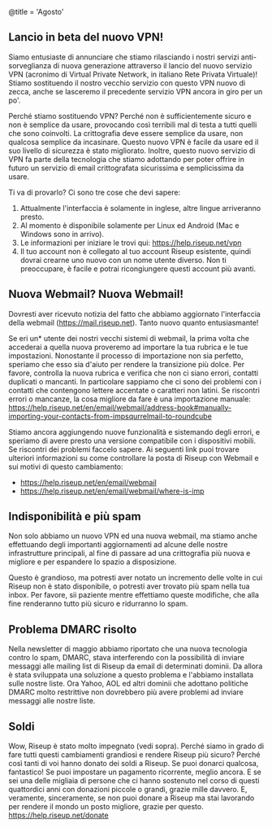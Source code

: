 @title = 'Agosto'

## Lancio in beta del nuovo VPN!

Siamo entusiaste di annunciare che stiamo rilasciando i nostri servizi anti-sorveglianza di nuova generazione attraverso il lancio del nuovo servizio VPN (acronimo di Virtual Private Network, in italiano Rete Privata Virtuale)! Stiamo sostituendo il nostro vecchio servizio con questo VPN nuovo di zecca, anche se lasceremo il precedente servizio VPN ancora in giro per un po'.

Perché stiamo sostituendo VPN? Perché non è sufficientemente sicuro e non è semplice da usare, provocando così terribili mal di testa a tutti quelli che sono coinvolti. La crittografia deve essere semplice da usare, non qualcosa semplice da incasinare. Questo nuovo VPN è facile da usare ed il suo livello di sicurezza è stato migliorato. Inoltre, questo nuovo servizio di VPN fa parte della tecnologia che stiamo adottando per poter offrire in futuro un servizio di email crittografata sicurissima e semplicissima da usare.

Ti va di provarlo? Ci sono tre cose che devi sapere:
1. Attualmente l'interfaccia è solamente in inglese, altre lingue arriveranno presto.
2. Al momento è disponibile solamente per Linux ed Android (Mac e Windows sono in arrivo).
3. Le informazioni per iniziare le trovi qui: https://help.riseup.net/vpn
4. Il tuo account non è collegato al tuo account Riseup esistente, quindi dovrai crearne uno nuovo con un nome utente diverso. Non ti preoccupare, è facile e potrai ricongiungere questi account più avanti.


## Nuova Webmail? Nuova Webmail!

Dovresti aver ricevuto notizia del fatto che abbiamo aggiornato l'interfaccia della webmail (https://mail.riseup.net). Tanto nuovo quanto entusiasmante!

Se eri un* utente dei nostri vecchi sistemi di webmail, la prima volta che accederai a quella nuova proveremo ad importare la tua rubrica e le tue impostazioni. Nonostante il processo di importazione non sia perfetto, speriamo che esso sia d'aiuto per rendere la transizione più dolce. Per favore, controlla la nuova rubrica e verifica che non ci siano errori, contatti duplicati o mancanti. In particolare sappiamo che ci sono dei problemi con i contatti che contengono lettere accentate o caratteri non latini. Se riscontri errori o mancanze, la cosa migliore da fare è una importazione manuale:  https://help.riseup.net/en/email/webmail/address-book#manually-importing-your-contacts-from-impsqurrelmail-to-roundcube

Stiamo ancora aggiungendo nuove funzionalità e sistemando degli errori, e speriamo di avere presto una versione compatibile con i dispositivi mobili. Se riscontri dei problemi faccelo sapere. Ai seguenti link puoi trovare ulteriori informazioni su come controllare la posta di Riseup con Webmail e sui motivi di questo cambiamento:

* https://help.riseup.net/en/email/webmail   
* https://help.riseup.net/en/email/webmail/where-is-imp


## Indisponibilità e più spam

Non solo abbiamo un nuovo VPN ed una nuova webmail, ma stiamo anche effettuando degli importanti aggiornamenti ad alcune delle nostre infrastrutture principali, al fine di passare ad una crittografia più nuova e migliore e per espandere lo spazio a disposizione. 

Questo è grandioso, ma potresti aver notato un incremento delle volte in cui Riseup non è stato disponibile, o potresti aver trovato più spam nella tua inbox. Per favore, sii paziente mentre effettiamo queste modifiche, che alla fine renderanno tutto più sicuro e ridurranno lo spam.  


## Problema DMARC risolto

Nella newsletter di maggio abbiamo riportato che una nuova tecnologia contro lo spam, DMARC, stava interferendo con la possibilità di inviare messaggi alle mailing list di Riseup da email di determinati dominii. Da allora è stata sviluppata una soluzione a questo problema e l'abbiamo installata sulle nostre liste. Ora Yahoo, AOL ed altri dominii che adottano politiche DMARC molto restrittive non dovrebbero più avere problemi ad inviare messaggi alle nostre liste.


## Soldi

Wow, Riseup è stato molto impegnato (vedi sopra). Perché siamo in grado di fare tutti questi cambiamenti grandiosi e rendere Riseup più sicuro? Perché così tanti di voi hanno donato dei soldi a Riseup. Se puoi donarci qualcosa, fantastico! Se puoi impostare un pagamento ricorrente, meglio ancora. E se sei una delle migliaia di persone che ci hanno sostenuto nel corso di questi quattordici anni con donazioni piccole o grandi, grazie mille davvero. E, veramente, sinceramente, se non puoi donare a Riseup ma stai lavorando per rendere il mondo un posto migliore, grazie per questo.
https://help.riseup.net/donate
